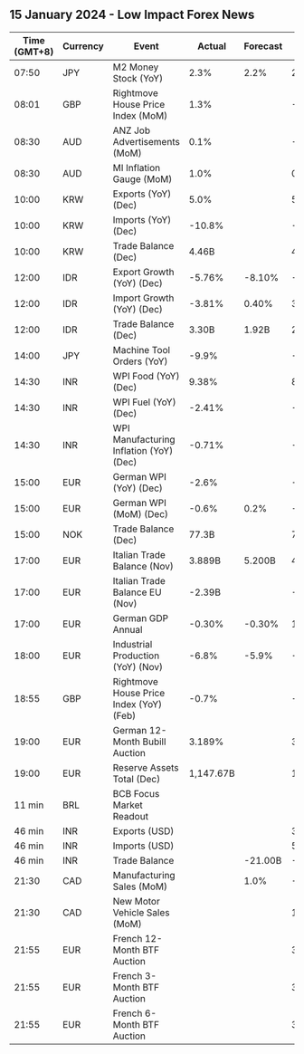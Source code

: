 ## 15 January 2024 - Low Impact Forex News

| Time (GMT+8) | Currency | Event | Actual | Forecast | Previous |
|------|----------|-------|--------|----------|----------|
| 07:50 | JPY | M2 Money Stock (YoY) | 2.3% | 2.2% | 2.3% |
| 08:01 | GBP | Rightmove House Price Index (MoM) | 1.3% |  | -1.9% |
| 08:30 | AUD | ANZ Job Advertisements (MoM) | 0.1% |  | -5.1% |
| 08:30 | AUD | MI Inflation Gauge (MoM) | 1.0% |  | 0.3% |
| 10:00 | KRW | Exports (YoY) (Dec) | 5.0% |  | 5.1% |
| 10:00 | KRW | Imports (YoY) (Dec) | -10.8% |  | -10.8% |
| 10:00 | KRW | Trade Balance (Dec) | 4.46B |  | 4.48B |
| 12:00 | IDR | Export Growth (YoY) (Dec) | -5.76% | -8.10% | -8.56% |
| 12:00 | IDR | Import Growth (YoY) (Dec) | -3.81% | 0.40% | 3.29% |
| 12:00 | IDR | Trade Balance (Dec) | 3.30B | 1.92B | 2.41B |
| 14:00 | JPY | Machine Tool Orders (YoY) | -9.9% |  | -13.6% |
| 14:30 | INR | WPI Food (YoY) (Dec) | 9.38% |  | 8.18% |
| 14:30 | INR | WPI Fuel (YoY) (Dec) | -2.41% |  | -4.61% |
| 14:30 | INR | WPI Manufacturing Inflation (YoY) (Dec) | -0.71% |  | -0.64% |
| 15:00 | EUR | German WPI (YoY) (Dec) | -2.6% |  | -3.6% |
| 15:00 | EUR | German WPI (MoM) (Dec) | -0.6% | 0.2% | -0.2% |
| 15:00 | NOK | Trade Balance (Dec) | 77.3B |  | 79.3B |
| 17:00 | EUR | Italian Trade Balance (Nov) | 3.889B | 5.200B | 4.732B |
| 17:00 | EUR | Italian Trade Balance EU (Nov) | -2.39B |  | -0.65B |
| 17:00 | EUR | German GDP Annual | -0.30% | -0.30% | 1.90% |
| 18:00 | EUR | Industrial Production (YoY) (Nov) | -6.8% | -5.9% | -6.6% |
| 18:55 | GBP | Rightmove House Price Index (YoY) (Feb) | -0.7% |  | -1.1% |
| 19:00 | EUR | German 12-Month Bubill Auction | 3.189% |  | 3.565% |
| 19:00 | EUR | Reserve Assets Total (Dec) | 1,147.67B |  | 1,145.50B |
| 11 min | BRL | BCB Focus Market Readout |  |  |  |
| 46 min | INR | Exports (USD) |  |  | 33.90B |
| 46 min | INR | Imports (USD) |  |  | 54.48B |
| 46 min | INR | Trade Balance |  | -21.00B | -20.58B |
| 21:30 | CAD | Manufacturing Sales (MoM) |  | 1.0% | -2.8% |
| 21:30 | CAD | New Motor Vehicle Sales (MoM) |  |  | 151.1K |
| 21:55 | EUR | French 12-Month BTF Auction |  |  | 3.341% |
| 21:55 | EUR | French 3-Month BTF Auction |  |  | 3.844% |
| 21:55 | EUR | French 6-Month BTF Auction |  |  | 3.766% |
